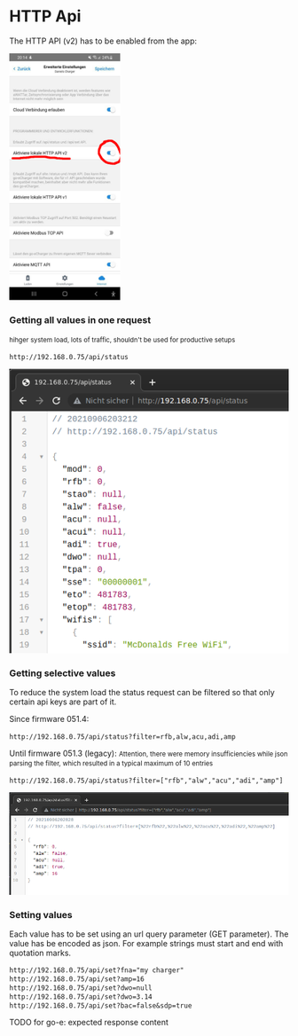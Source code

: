 # HTTP Api

The HTTP API (v2) has to be enabled from the app:

<img src="screenshots/http-api-app-enable.png?raw=true" width="200" />

### Getting all values in one request
<small>hihger system load, lots of traffic, shouldn't be used for productive setups</small>

`http://192.168.0.75/api/status`

<img src="screenshots/http-api-status.png?raw=true" />

### Getting selective values
To reduce the system load the status request can be filtered so that only certain api keys are part of it.

Since firmware 051.4:

`http://192.168.0.75/api/status?filter=rfb,alw,acu,adi,amp`

Until firmware 051.3 (legacy):
<small>Attention, there were memory insufficiencies while json parsing the filter, which resulted in a typical maximum of 10 entries</small>

`http://192.168.0.75/api/status?filter=["rfb","alw","acu","adi","amp"]`

<img src="screenshots/http-api-status-filtered.png?raw=true" />

### Setting values
Each value has to be set using an url query parameter (GET parameter). The value has be encoded as json. For example strings must start and end with quotation marks.

```
http://192.168.0.75/api/set?fna="my charger"
http://192.168.0.75/api/set?amp=16
http://192.168.0.75/api/set?dwo=null
http://192.168.0.75/api/set?dwo=3.14
http://192.168.0.75/api/set?bac=false&sdp=true
```

TODO for go-e: expected response content
